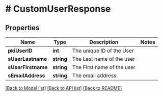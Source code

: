 # # CustomUserResponse

## Properties

Name | Type | Description | Notes
------------ | ------------- | ------------- | -------------
**pkiUserID** | **int** | The unique ID of the User |
**sUserLastname** | **string** | The Last name of the user |
**sUserFirstname** | **string** | The First name of the user |
**sEmailAddress** | **string** | The email address. |

[[Back to Model list]](../../README.md#models) [[Back to API list]](../../README.md#endpoints) [[Back to README]](../../README.md)
